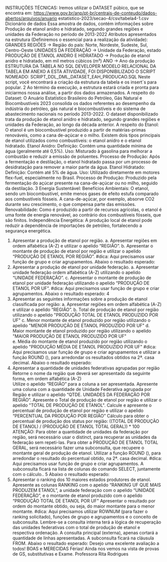 INSTRUÇÕES TÉCNICAS: 
Iremos utilizar o DATASET púbico, que se encontra em: 
https://www.gov.br/anp/pt-br/centrais-de-conteudo/dados-abertos/arquivos/anuario
estatistico-2023/secao-4/csv/tabela4-1.csv 
Dicionário de dados 
Essa amostra de dados, contém informações sobre Produção de etanol anidro e hidratado, 
segundo grandes regiões e unidades da Federação no período de 2013-2022 
Atributos apresentados na estrutura (Definiremos o essencial para a realização da atividade): 
GRANDES REGIÕES → Região do país: Norte, Nordeste, Sudeste, Sul, Centro-Oeste 
UNIDADES DA FEDERAÇÃO → Unidade da Federação, estado 
PRODUÇÃO DE ETANOL ANIDRO E HIDRATADO → Produção de etanol anidro e hidratado, em 
mil metros cúbicos (m³) 
ANO → Ano da produção 
ESTRUTURA DA TABELA NO SQL DEVELOPER 
MODELO RELACIONAL DA TABELA 
EM ANEXO A ESTA ATIVIDADE, FOI DISPONIBILIZADO O SCRIPT NOMEADO: 
SCRIPT_DDL_DML_DATASET_EAH_PRODUCAO.SQL 
Neste script, você encontrará a criação da estrutura da tabela e os insert´s para popular. 
2 
Ao término da execução, a estrutura estará criada e pronta para iniciarmos nossa análise, a partir 
dos dados armazenados. 
A respeito do Dataset: 
O Anuário Estatístico Brasileiro do Petróleo, Gás Natural e Biocombustíveis 2023 consolida os 
dados referentes ao desempenho da indústria do petróleo, gás natural e biocombustíveis e do 
sistema de abastecimento nacionais no período 2013-2022. 
O dataset disponibilizado trata da produção de etanol anidro e hidratado, segundo grandes 
regiões e unidades da Federação, ao longo da década anterior. 
A respeito do Etanol: 
O etanol é um biocombustível produzido a partir de matérias-primas renováveis, como a cana
de-açúcar e o milho. Existem dois tipos principais de etanol utilizados como combustíveis: o 
etanol anidro e o etanol hidratado. 
Etanol Anidro: 
Definição: Contém uma quantidade mínima de água (geralmente até 0,5%). 
Uso: Misturado à gasolina para melhorar a combustão e reduzir a emissão de poluentes. 
Processo de Produção: Após a fermentação e destilação, o etanol hidratado passa por um 
processo de desidratação para remover a maior parte da água. 
Etanol Hidratado: 
Definição: Contém até 5% de água. 
Uso: Utilizado diretamente em motores flex-fuel, especialmente no Brasil. 
Processo de Produção: Produzido pela fermentação do açúcar presente na cana-de-açúcar ou 
no milho, seguido da destilação. 
3 
Energia Sustentável: 
Benefícios Ambientais: O etanol, sendo um biocombustível, emite menos gases de efeito estufa 
comparado aos combustíveis fósseis. A cana-de-açúcar, por exemplo, absorve CO2 durante seu 
crescimento, o que compensa parte das emissões. 
Renovabilidade: Como é produzido a partir de recursos agrícolas, o etanol é uma fonte de 
energia renovável, ao contrário dos combustíveis fósseis, que são finitos. 
Independência Energética: A produção local de etanol pode reduzir a dependência de 
importações de petróleo, fortalecendo a segurança energética. 
1) Apresentar a produção de etanol por região. 
a. Apresentar regiões em ordem alfabética (A-Z) e utilizar o apelido “REGIÃO”. 
b. Apresentar o montante de produção de etanol por região e utilizar o apelido 
“PRODUÇÃO DE ETANOL POR REGIÃO”. 
#dica: Aqui precisamos usar função de grupo e criar agrupamentos. 
Abaixo o resultado esperado: 
2) Apresentar a produção de etanol por unidade federação. 
a. Apresentar unidade federação ordem alfabética (A-Z) utilizando o apelido 
“UNIDADE FEDERAÇÃO”. 
c. Apresentar o montante de produção de etanol por unidade federação utilizando o 
apelido “PRODUÇÃO DE ETANOL POR UF”. 
#dica: Aqui precisamos usar função de grupo e criar agrupamentos. 
Abaixo o resultado esperado: 
4 
3) Apresentar as seguintes informações sobre a produção de etanol classificada por região: 
a. Apresentar regiões em ordem alfabética (A-Z) e utilizar o apelido “REGIÃO”. 
b. Total de produção de etanol por região utilizando o apelido "PRODUÇÃO TOTAL 
DE ETANOL PRODUZIDO POR UF" 
c. Menor montante de etanol produzido por região utilizando o apelido "MENOR 
PRODUÇÃO DE ETANOL PRODUZIDO POR UF" 
d. Maior montante de etanol produzido por região utilizando o apelido "MAIOR 
PRODUÇÃO DE ETANOL PRODUZIDO POR UF"  
e. Média do montante de etanol produzido por região utilizando o apelido 
"PRODUÇÃO MÉDIA DE ETANOL PRODUZIDO POR UF" 
#dica: Aqui precisamos usar função de grupo e criar agrupamentos e utilizar a função 
ROUND (), para arredondar os resultados obtidos na 2ª. casa decimal. 
Abaixo o resultado esperado: 
4) Apresentar a quantidade de unidades federativas agrupadas por região 
Retorne o nome da região que deverá ser apresentado da seguinte forma, em ordem 
alfabética (A-Z)  
Utilize o apelido “REGIÃO” para a coluna a ser apresentada. 
Apresente uma coluna com a quantidade de Unidade Federativa agrupada por Região 
e utilizar o apelido “QTDE. UNIDADES DA FEDERAÇÃO POR REGIÃO”. 
Apresente o Total de produção de etanol por região e utilizar o apelido "TOTAL DE 
PRODUÇÃO DE ETANOL". 
Calcule e apresente o percentual de produção de etanol por região e utilizar o apelido 
“PERCENTUAL DA PRODUÇÃO POR REGIÃO” 
Cálculo para obter o percentual de produção dos status por região: 
((TOTAL DE PRODUÇÃO DE ETANOL) / (PRODUÇÃO DE ETANOL TOTAL GERAL)) * 100 
ATENÇÃO: Para obter a quantidade de unidades da federação por região, será 
necessário usar o distinct, para recuperar as unidades da federação sem repeti-las. 
Para obter a PRODUÇÃO DE ETANOL TOTAL GERAL, será necessário fazer uma 
subconsulta, que recupere o montante geral de produção de etanol. 
Utilizar a função ROUND (), para arredondar o resultado do percentual obtido, na 2ª. 
casa decimal. 
#dica: Aqui precisamos usar função de grupo e criar agrupamentos. A subconsulta ficará 
na lista de colunas do comando SELECT, juntamente com o cálculo.. 
5 
Abaixo o resultado esperado: 
5) Apresentar o ranking dos 10 maiores estados produtores de etanol. 
Apresente as colunas RANKING com o apelido “RANKING UF QUE MAIS PRODUZEM 
ETANOL”, a unidade federação com o apelido “UNIDADE FEDERAÇÃO”, e o montante de 
etanol produzido com o apelido “PRODUÇÃO TOTAL DE ETANOL POR UF" 
Apresentar o resultado por ordem do montante obtido, ou seja, do maior montante 
para o menor montante. 
#dica: Aqui precisamos utilizar ROWNUM (para fazer o ranking solicitado), funções de 
grupo e agrupamentos e o conceito de subconsulta. Lembre-se a consulta interna terá 
a lógica de recuperação das unidades federativas com o total de produção de etanol e 
respectiva ordenação. A consulta principal (externa), apenas cortará a quantidade de 
linhas apresentadas. A subconsulta ficará na cláusula FROM. 
Abaixo o resultado esperado: 
Desejo uma excelente avaliação a todos! BOAS e MERECIDAS Férias! 
Ainda nos vemos na vista de provas de GS, substitutivas e Exame. 
Professora Rita Rodrigues
